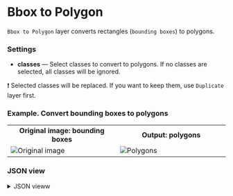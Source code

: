 # Bbox to Polygon

`Bbox to Polygon` layer converts rectangles (`bounding boxes`) to polygons.

### Settings

- **classes** — Select classes to convert to polygons. If no classes are selected, all classes will be ignored.

❗ Selected classes will be replaced. If you want to keep them, use `Duplicate` layer first.

### Example. Convert bounding boxes to polygons

<table>
<tr>
<td style="text-align:center; width:50%"><strong>Original image: bounding boxes</strong></td>
<td style="text-align:center; width:50%"><strong>Output: polygons</strong></td>
</tr>
<tr>
<td> <img src="https://github.com/supervisely-ecosystem/ml-nodes/assets/79905215/d58ae002-f23f-499e-b136-192c7719c500" alt="Original image" /> </td>
<td> <img src="https://github.com/supervisely-ecosystem/ml-nodes/assets/79905215/a8b53945-a908-4070-a7ed-9c1902f46c27" alt="Polygons" /> </td>
</tr>
</table>

### JSON view

<details>
  <summary>JSON vieww</summary>
<pre>
{
  "action": "bbox2poly",
  "src": ["$data_5"],
  "dst": "$bbox2poly_7",
  "settings": {
    "classes_mapping": {
        "peas": "__default__"
    }
  }
}
</pre>
</details>
